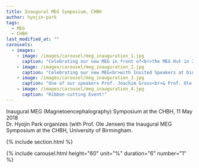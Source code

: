 ```yaml
---
title: Inaugural MEG Symposium, CHBH
author: hyojin-park
tags:
  - MEG
  - CHBH
last_modified_at: ""
carousels:
  - images: 
    - image: /images/carousel/meg_inauguration_1.jpg
      caption: "Celebrating our new MEG in front of<br>the MEG Hut in 2018 (now at the CHBH)"
    - image: /images/carousel/meg_inauguration_2.jpg
      caption: "Celebrating our new MEG<br>with Invited Speakers at Dinner"
    - image: /images/carousel/meg_inauguration_3.jpg
      caption: "One of our speakers Prof. Joachim Gross<br>& Prof. Ole Jensen"
    - image: /images/carousel/meg_inauguration_4.jpg
      caption: "Ribbon-cutting Event!"
---
```

Inaugural MEG (Magnetoencephalography) Symposium at the CHBH, 11 May 2018 <br>
Dr. Hyojin Park organizes (with Prof. Ole Jensen) the Inaugural MEG Symposium at the CHBH, University of Birmingham.

{% include section.html %}

{% include carousel.html height="60" unit="%" duration="6" number="1" %}
